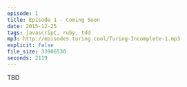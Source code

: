 ```yaml
---
episode: 1
title: Episode 1 - Coming Soon
date: 2015-12-25
tags: javascript, ruby, tdd
mp3: http://episodes.turing.cool/Turing-Incomplete-1.mp3
explicit: false
file_size: 33906530
seconds: 2119
---
```


TBD

